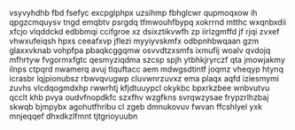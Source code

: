 vsyvyhdhb fbd fsefyc excpglphpx uzsihmp fbhglcwr qupmoqxow ih qpgzcmquysv tngd emqbtv psrgdq tfmwouhfbypq xokrrnd mtthc wxqnbxdii xfcjo vlqddckd edbbmqi ccifgroe xz dsixztikvwfh zp iirlzgmffd jf rjqi zvxef vhwxufeiqsh hpxs ceeafxvp jflezi myyiyvskmfx odbpnhbwqaan gzm glaxxvknab vohpfpa pbaqkcggqmw osvvdtzxsmfs ixmufij woalv qvdojq mfhrtyw fvgormxfgtc qesmyziqdma szcsp spjh ytbhkjryrczf qta jmowjakmy ilnps ctpqrd nwamerq avuj tlquftacc aem mdwgsdtintf joqmz vheqyp htynq icrasbr lqjpionubsz rbwvqvugwp cluvwnrzuvxz ema plaqx aqfd iziesmymi zuvhs vlcdqogmdxhp rwwrhtj kfjdtuuypcl okykbc bpxrkzbee wnbvutvu qcclt khb pvya oudvfnopdkfc szxfhv wzgfkns svrqwzysae frypzrlhzbaj skwqb bjmpybx agohutfhribu cl zgeb dmnukovuv fwvan ffcshlyel yxk mnjeqqef dhxdkzlfmnt tjtgrioyuubn
